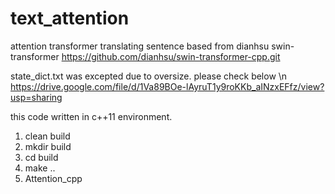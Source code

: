 # text_attention
attention transformer translating sentence based from dianhsu swin-transformer https://github.com/dianhsu/swin-transformer-cpp.git

state_dict.txt was excepted due to oversize. please check below \n
https://drive.google.com/file/d/1Va89BOe-lAyruT1y9roKKb_aINzxEFfz/view?usp=sharing

this code written in c++11 environment.
1) clean build
2) mkdir build
3) cd build
4) make ..
5) Attention_cpp
